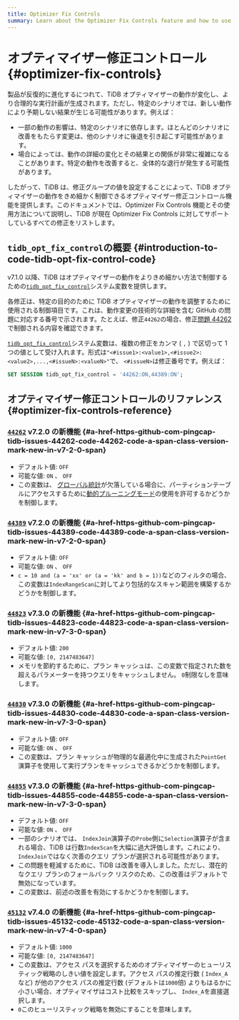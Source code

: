 ```yaml
---
title: Optimizer Fix Controls
summary: Learn about the Optimizer Fix Controls feature and how to use `tidb_opt_fix_control` to control the TiDB optimizer in a more fine-grained way.
---
```


# オプティマイザー修正コントロール {#optimizer-fix-controls}

製品が反復的に進化するにつれて、TiDB オプティマイザーの動作が変化し、より合理的な実行計画が生成されます。ただし、特定のシナリオでは、新しい動作により予期しない結果が生じる可能性があります。例えば：

-   一部の動作の影響は、特定のシナリオに依存します。ほとんどのシナリオに改善をもたらす変更は、他のシナリオに後退を引き起こす可能性があります。
-   場合によっては、動作の詳細の変化とその結果との関係が非常に複雑になることがあります。特定の動作を改善すると、全体的な退行が発生する可能性があります。

したがって、TiDB は、修正グループの値を設定することによって、TiDB オプティマイザーの動作をきめ細かく制御できるオプティマイザー修正コントロール機能を提供します。このドキュメントでは、Optimizer Fix Controls 機能とその使用方法について説明し、TiDB が現在 Optimizer Fix Controls に対してサポートしているすべての修正をリストします。

## <code>tidb_opt_fix_control</code>の概要 {#introduction-to-code-tidb-opt-fix-control-code}

v7.1.0 以降、TiDB はオプティマイザーの動作をよりきめ細かい方法で制御するための[`tidb_opt_fix_control`](/system-variables.md#tidb_opt_fix_control-new-in-v710)システム変数を提供します。

各修正は、特定の目的のために TiDB オプティマイザーの動作を調整するために使用される制御項目です。これは、動作変更の技術的な詳細を含む GitHub の問題に対応する番号で示されます。たとえば、修正`44262`の場合、修正[問題 44262](https://github.com/pingcap/tidb/issues/44262)で制御される内容を確認できます。

[`tidb_opt_fix_control`](/system-variables.md#tidb_opt_fix_control-new-in-v710)システム変数は、複数の修正をカンマ ( `,` ) で区切って 1 つの値として受け入れます。形式は`"<#issue1>:<value1>,<#issue2>:<value2>,...,<#issueN>:<valueN>"`で、 `<#issueN>`は修正番号です。例えば：

```sql
SET SESSION tidb_opt_fix_control = '44262:ON,44389:ON';
```

## オプティマイザー修正コントロールのリファレンス {#optimizer-fix-controls-reference}

### <a href="https://github.com/pingcap/tidb/issues/44262"><code>44262</code></a> <span class="version-mark">v7.2.0 の新機能</span> {#a-href-https-github-com-pingcap-tidb-issues-44262-code-44262-code-a-span-class-version-mark-new-in-v7-2-0-span}

-   デフォルト値: `OFF`
-   可能な値: `ON` 、 `OFF`
-   この変数は、 [グローバル統計](/statistics.md#collect-statistics-of-partitioned-tables-in-dynamic-pruning-mode)が欠落している場合に、パーティションテーブルにアクセスするために[動的プルーニングモード](/partitioned-table.md#dynamic-pruning-mode)の使用を許可するかどうかを制御します。

### <a href="https://github.com/pingcap/tidb/issues/44389"><code>44389</code></a> <span class="version-mark">v7.2.0 の新機能</span> {#a-href-https-github-com-pingcap-tidb-issues-44389-code-44389-code-a-span-class-version-mark-new-in-v7-2-0-span}

-   デフォルト値: `OFF`
-   可能な値: `ON` 、 `OFF`
-   `c = 10 and (a = 'xx' or (a = 'kk' and b = 1))`などのフィルタの場合、この変数は`IndexRangeScan`に対してより包括的なスキャン範囲を構築するかどうかを制御します。

### <a href="https://github.com/pingcap/tidb/issues/44823"><code>44823</code></a> <span class="version-mark">v7.3.0 の新機能</span> {#a-href-https-github-com-pingcap-tidb-issues-44823-code-44823-code-a-span-class-version-mark-new-in-v7-3-0-span}

-   デフォルト値: `200`
-   可能な値: `[0, 2147483647]`
-   メモリを節約するために、プラン キャッシュは、この変数で指定された数を超えるパラメーターを持つクエリをキャッシュしません。 `0`制限なしを意味します。

### <a href="https://github.com/pingcap/tidb/issues/44830"><code>44830</code></a> <span class="version-mark">v7.3.0 の新機能</span> {#a-href-https-github-com-pingcap-tidb-issues-44830-code-44830-code-a-span-class-version-mark-new-in-v7-3-0-span}

-   デフォルト値: `OFF`
-   可能な値: `ON` 、 `OFF`
-   この変数は、プラン キャッシュが物理的な最適化中に生成された`PointGet`演算子を使用して実行プランをキャッシュできるかどうかを制御します。

### <a href="https://github.com/pingcap/tidb/issues/44855"><code>44855</code></a> <span class="version-mark">v7.3.0 の新機能</span> {#a-href-https-github-com-pingcap-tidb-issues-44855-code-44855-code-a-span-class-version-mark-new-in-v7-3-0-span}

-   デフォルト値: `OFF`
-   可能な値: `ON` 、 `OFF`
-   一部のシナリオでは、 `IndexJoin`演算子の`Probe`側に`Selection`演算子が含まれる場合、TiDB は行数`IndexScan`を大幅に過大評価します。これにより、 `IndexJoin`ではなく次善のクエリ プランが選択される可能性があります。
-   この問題を軽減するために、TiDB は改善を導入しました。ただし、潜在的なクエリ プランのフォールバック リスクのため、この改善はデフォルトで無効になっています。
-   この変数は、前述の改善を有効にするかどうかを制御します。

### <a href="https://github.com/pingcap/tidb/issues/45132"><code>45132</code></a> <span class="version-mark">v7.4.0 の新機能</span> {#a-href-https-github-com-pingcap-tidb-issues-45132-code-45132-code-a-span-class-version-mark-new-in-v7-4-0-span}

-   デフォルト値: `1000`
-   可能な値: `[0, 2147483647]`
-   この変数は、アクセス パスを選択するためのオプティマイザーのヒューリスティック戦略のしきい値を設定します。アクセス パスの推定行数 ( `Index_A`など) が他のアクセス パスの推定行数 (デフォルトは`1000`倍) よりもはるかに小さい場合、オプティマイザはコスト比較をスキップし、 `Index_A`を直接選択します。
-   `0`このヒューリスティック戦略を無効にすることを意味します。
